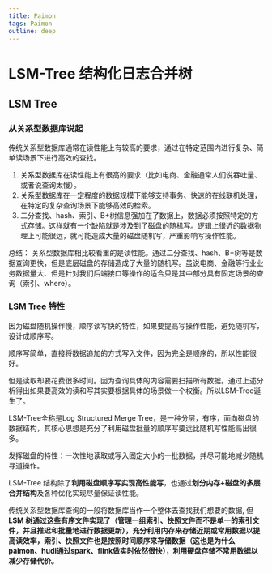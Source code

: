 ```yaml
---
title: Paimon
tags: Paimon
outline: deep
---
```


# LSM-Tree 结构化日志合并树

## LSM Tree

### 从关系型数据库说起

传统关系型数据库通常在读性能上有较高的要求，通过在特定范围内进行复杂、简单读场景下进行高效的查找。

1. 关系型数据库在读性能上有很高的要求（比如电商、金融通常人们说吞吐量、或者说查询太慢）。
2. 关系型数据库在一定程度的数据规模下能够支持事务、快速的在线联机处理，在特定的复杂查询场景下能够高效的检索。
3. 二分查找、hash、索引、B+树信息强加在了数据上，数据必须按照特定的方式存储。这样就有一个缺陷就是涉及到了磁盘的随机写。逻辑上很近的数据物理上可能很远，就可能造成大量的磁盘随机写，严重影响写操作性能。

总结：
关系型数据库相比较看重的是读性能。通过二分查找、hash、B+树等是数据查询更快，但是底层磁盘的存储造成了大量的随机写。虽说电商、金融等行业业务数据量大、但是针对我们后端接口等操作的适合只是其中部分具有固定场景的查询（索引、where）。

### LSM Tree 特性

因为磁盘随机操作慢，顺序读写快的特性，如果要提高写操作性能，避免随机写，设计成顺序写。

顺序写简单，直接将数据追加的方式写入文件，因为完全是顺序的，所以性能很好。

但是读取却要花费很多时间。因为查询具体的内容需要扫描所有数据。通过上述分析得出如果要高效的读和写其实要根据具体的场景做一个权衡。所以LSM-Tree诞生了。

LSM-Tree全称是Log Structured Merge Tree，是一种分层，有序，面向磁盘的数据结构，其核心思想是充分了利用磁盘批量的顺序写要远比随机写性能高出很多。

发挥磁盘的特性：一次性地读取或写入固定大小的一批数据，并尽可能地减少随机寻道操作。

LSM-Tree 结构除了**利用磁盘顺序写实现高性能写**，也通过**划分内存+磁盘的多层合并结构**及各种优化实现尽量保证读性能。

传统关系型数据库查询的一般将数据库当作一个整体去查找我们想要的数据, 但**LSM 树通过这些有序文件实现了（管理一组索引、快照文件而不是单一的索引文件，并且推迟和批量地进行数据更新），充分利用内存来存储近期或常用数据以提高读效率，索引、快照文件也是按照时间顺序来存储数据（这也是为什么paimon、hudi通过spark、flink做实时依然很快），利用硬盘存储不常用数据以减少存储代价。**

